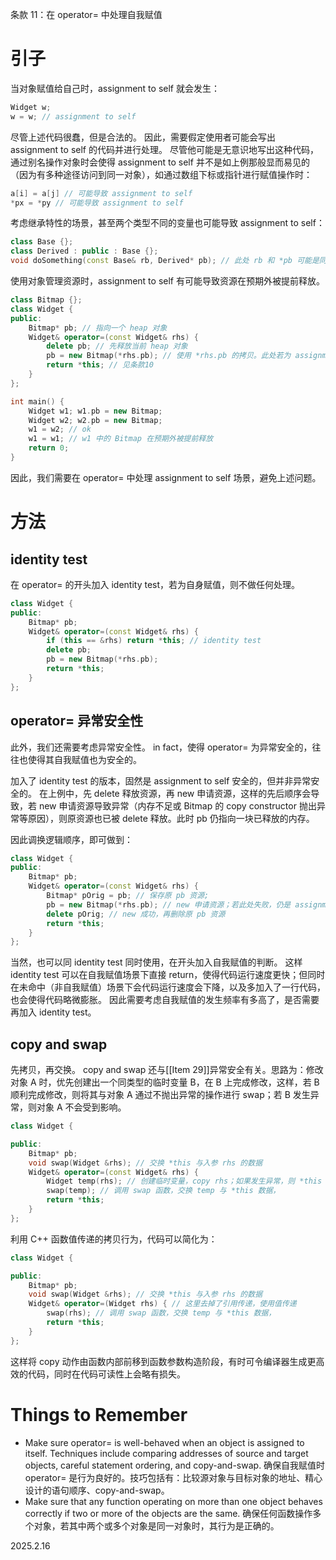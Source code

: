 条款 11：在 operator= 中处理自我赋值

# 引子
当对象赋值给自己时，assignment to self 就会发生：
~~~cpp
Widget w;
w = w; // assignment to self
~~~
尽管上述代码很蠢，但是合法的。
因此，需要假定使用者可能会写出 assignment to self 的代码并进行处理。
尽管他可能是无意识地写出这种代码，通过别名操作对象时会使得 assignment to self 并不是如上例那般显而易见的（因为有多种途径访问到同一对象），如通过数组下标或指针进行赋值操作时：
~~~cpp
a[i] = a[j] // 可能导致 assignment to self
*px = *py // 可能导致 assignment to self
~~~
考虑继承特性的场景，甚至两个类型不同的变量也可能导致 assignment to self：
~~~cpp
class Base {};
class Derived : public : Base {};
void doSomething(const Base& rb, Derived* pb); // 此处 rb 和 *pb 可能是同一个对象
~~~
使用对象管理资源时，assignment to self 有可能导致资源在预期外被提前释放。
~~~cpp
class Bitmap {};
class Widget {
public:
    Bitmap* pb; // 指向一个 heap 对象
	Widget& operator=(const Widget& rhs) {
        delete pb; // 先释放当前 heap 对象
        pb = new Bitmap(*rhs.pb); // 使用 *rhs.pb 的拷贝。此处若为 assignment to self 时，rhs.pb 指向的 Bitmap 对象在上一行代码已释放
        return *this; // 见条款10
	}
};

int main() {
    Widget w1; w1.pb = new Bitmap;
    Widget w2; w2.pb = new Bitmap;
    w1 = w2; // ok
    w1 = w1; // w1 中的 Bitmap 在预期外被提前释放
    return 0;
}
~~~
因此，我们需要在 operator= 中处理 assignment to self 场景，避免上述问题。
# 方法

## identity test
在 operator= 的开头加入 identity test，若为自身赋值，则不做任何处理。
~~~cpp
class Widget {
public:
    Bitmap* pb;
	Widget& operator=(const Widget& rhs) {
    	if (this == &rhs) return *this; // identity test
        delete pb; 
        pb = new Bitmap(*rhs.pb);
        return *this;
	}
};
~~~
## operator= 异常安全性
此外，我们还需要考虑异常安全性。
in fact，使得 operator= 为异常安全的，往往也使得其自我赋值也为安全的。

加入了 identity test 的版本，固然是 assignment to self 安全的，但并非异常安全的。
在上例中，先 delete 释放资源，再 new 申请资源，这样的先后顺序会导致，若 new 申请资源导致异常（内存不足或 Bitmap 的 copy constructor 抛出异常等原因），则原资源也已被 delete 释放。此时 pb 仍指向一块已释放的内存。

因此调换逻辑顺序，即可做到：
~~~cpp
class Widget {
public:
    Bitmap* pb;
	Widget& operator=(const Widget& rhs) {
        Bitmap* pOrig = pb; // 保存原 pb 资源;
        pb = new Bitmap(*rhs.pb); // new 申请资源；若此处失败，仍是 assignment to self 安全的
        delete pOrig; // new 成功，再删除原 pb 资源
        return *this;
	}
};
~~~

当然，也可以同 identity test 同时使用，在开头加入自我赋值的判断。
这样 identity test 可以在自我赋值场景下直接 return，使得代码运行速度更快；但同时在未命中（非自我赋值）场景下会代码运行速度会下降，以及多加入了一行代码，也会使得代码略微膨胀。
因此需要考虑自我赋值的发生频率有多高了，是否需要再加入 identity test。
## copy and swap
先拷贝，再交换。
copy and swap 还与[[Item 29]]异常安全有关。思路为：修改对象 A 时，优先创建出一个同类型的临时变量 B，在 B 上完成修改，这样，若 B 顺利完成修改，则将其与对象 A 通过不抛出异常的操作进行 swap；若 B 发生异常，则对象 A 不会受到影响。

~~~cpp
class Widget {

public:
    Bitmap* pb;
    void swap(Widget &rhs); // 交换 *this 与入参 rhs 的数据
	Widget& operator=(const Widget& rhs) {
        Widget temp(rhs); // 创建临时变量，copy rhs；如果发生异常，则 *this 数据未改变，不受影响。
        swap(temp); // 调用 swap 函数，交换 temp 与 *this 数据，
        return *this;
	}
};
~~~

利用 C++ 函数值传递的拷贝行为，代码可以简化为：
~~~cpp
class Widget {

public:
    Bitmap* pb;
    void swap(Widget &rhs); // 交换 *this 与入参 rhs 的数据
	Widget& operator=(Widget rhs) { // 这里去掉了引用传递，使用值传递
        swap(rhs); // 调用 swap 函数，交换 temp 与 *this 数据，
        return *this;
	}
};
~~~
这样将 copy 动作由函数内部前移到函数参数构造阶段，有时可令编译器生成更高效的代码，同时在代码可读性上会略有损失。

# Things to Remember

- Make sure operator= is well-behaved when an object is assigned to itself. Techniques include comparing addresses of source and target objects, careful statement ordering, and copy-and-swap.
    确保自我赋值时 operator= 是行为良好的。技巧包括有：比较源对象与目标对象的地址、精心设计的语句顺序、copy-and-swap。
- Make sure that any function operating on more than one object behaves correctly if two or more of the objects are the same.
    确保任何函数操作多个对象，若其中两个或多个对象是同一对象时，其行为是正确的。

2025.2.16